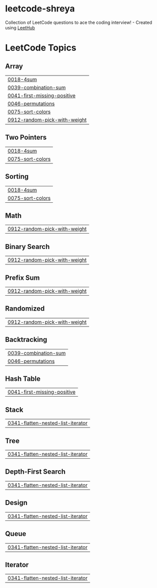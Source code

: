 # leetcode-shreya
Collection of LeetCode questions to ace the coding interview! - Created using [LeetHub](https://github.com/QasimWani/LeetHub)

<!---LeetCode Topics Start-->
# LeetCode Topics
## Array
|  |
| ------- |
| [0018-4sum](https://github.com/shreyasubhlok/leetcode-shreya/tree/master/0018-4sum) |
| [0039-combination-sum](https://github.com/shreyasubhlok/leetcode-shreya/tree/master/0039-combination-sum) |
| [0041-first-missing-positive](https://github.com/shreyasubhlok/leetcode-shreya/tree/master/0041-first-missing-positive) |
| [0046-permutations](https://github.com/shreyasubhlok/leetcode-shreya/tree/master/0046-permutations) |
| [0075-sort-colors](https://github.com/shreyasubhlok/leetcode-shreya/tree/master/0075-sort-colors) |
| [0912-random-pick-with-weight](https://github.com/shreyasubhlok/leetcode-shreya/tree/master/0912-random-pick-with-weight) |
## Two Pointers
|  |
| ------- |
| [0018-4sum](https://github.com/shreyasubhlok/leetcode-shreya/tree/master/0018-4sum) |
| [0075-sort-colors](https://github.com/shreyasubhlok/leetcode-shreya/tree/master/0075-sort-colors) |
## Sorting
|  |
| ------- |
| [0018-4sum](https://github.com/shreyasubhlok/leetcode-shreya/tree/master/0018-4sum) |
| [0075-sort-colors](https://github.com/shreyasubhlok/leetcode-shreya/tree/master/0075-sort-colors) |
## Math
|  |
| ------- |
| [0912-random-pick-with-weight](https://github.com/shreyasubhlok/leetcode-shreya/tree/master/0912-random-pick-with-weight) |
## Binary Search
|  |
| ------- |
| [0912-random-pick-with-weight](https://github.com/shreyasubhlok/leetcode-shreya/tree/master/0912-random-pick-with-weight) |
## Prefix Sum
|  |
| ------- |
| [0912-random-pick-with-weight](https://github.com/shreyasubhlok/leetcode-shreya/tree/master/0912-random-pick-with-weight) |
## Randomized
|  |
| ------- |
| [0912-random-pick-with-weight](https://github.com/shreyasubhlok/leetcode-shreya/tree/master/0912-random-pick-with-weight) |
## Backtracking
|  |
| ------- |
| [0039-combination-sum](https://github.com/shreyasubhlok/leetcode-shreya/tree/master/0039-combination-sum) |
| [0046-permutations](https://github.com/shreyasubhlok/leetcode-shreya/tree/master/0046-permutations) |
## Hash Table
|  |
| ------- |
| [0041-first-missing-positive](https://github.com/shreyasubhlok/leetcode-shreya/tree/master/0041-first-missing-positive) |
## Stack
|  |
| ------- |
| [0341-flatten-nested-list-iterator](https://github.com/shreyasubhlok/leetcode-shreya/tree/master/0341-flatten-nested-list-iterator) |
## Tree
|  |
| ------- |
| [0341-flatten-nested-list-iterator](https://github.com/shreyasubhlok/leetcode-shreya/tree/master/0341-flatten-nested-list-iterator) |
## Depth-First Search
|  |
| ------- |
| [0341-flatten-nested-list-iterator](https://github.com/shreyasubhlok/leetcode-shreya/tree/master/0341-flatten-nested-list-iterator) |
## Design
|  |
| ------- |
| [0341-flatten-nested-list-iterator](https://github.com/shreyasubhlok/leetcode-shreya/tree/master/0341-flatten-nested-list-iterator) |
## Queue
|  |
| ------- |
| [0341-flatten-nested-list-iterator](https://github.com/shreyasubhlok/leetcode-shreya/tree/master/0341-flatten-nested-list-iterator) |
## Iterator
|  |
| ------- |
| [0341-flatten-nested-list-iterator](https://github.com/shreyasubhlok/leetcode-shreya/tree/master/0341-flatten-nested-list-iterator) |
<!---LeetCode Topics End-->